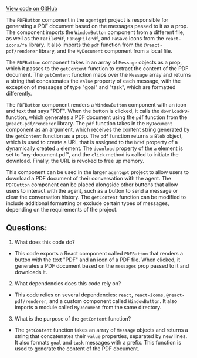 [View code on GitHub](/src/components/pdf/PDFButton.tsx)

The `PDFButton` component in the `agentgpt` project is responsible for generating a PDF document based on the messages passed to it as a prop. The component imports the `WindowButton` component from a different file, as well as the `FaFilePdf`, `FaRegFilePdf`, and `FaSave` icons from the `react-icons/fa` library. It also imports the `pdf` function from the `@react-pdf/renderer` library, and the `MyDocument` component from a local file.

The `PDFButton` component takes in an array of `Message` objects as a prop, which it passes to the `getContent` function to extract the content of the PDF document. The `getContent` function maps over the `Message` array and returns a string that concatenates the `value` property of each message, with the exception of messages of type "goal" and "task", which are formatted differently.

The `PDFButton` component renders a `WindowButton` component with an icon and text that says "PDF". When the button is clicked, it calls the `downloadPDF` function, which generates a PDF document using the `pdf` function from the `@react-pdf/renderer` library. The `pdf` function takes in the `MyDocument` component as an argument, which receives the content string generated by the `getContent` function as a prop. The `pdf` function returns a `Blob` object, which is used to create a URL that is assigned to the `href` property of a dynamically created `a` element. The `download` property of the `a` element is set to "my-document.pdf", and the `click` method is called to initiate the download. Finally, the URL is revoked to free up memory.

This component can be used in the larger `agentgpt` project to allow users to download a PDF document of their conversation with the agent. The `PDFButton` component can be placed alongside other buttons that allow users to interact with the agent, such as a button to send a message or clear the conversation history. The `getContent` function can be modified to include additional formatting or exclude certain types of messages, depending on the requirements of the project.
## Questions: 
 1. What does this code do?
- This code exports a React component called `PDFButton` that renders a button with the text "PDF" and an icon of a PDF file. When clicked, it generates a PDF document based on the `messages` prop passed to it and downloads it.

2. What dependencies does this code rely on?
- This code relies on several dependencies: `react`, `react-icons`, `@react-pdf/renderer`, and a custom component called `WindowButton`. It also imports a module called `MyDocument` from the same directory.

3. What is the purpose of the `getContent` function?
- The `getContent` function takes an array of `Message` objects and returns a string that concatenates their `value` properties, separated by new lines. It also formats `goal` and `task` messages with a prefix. This function is used to generate the content of the PDF document.
